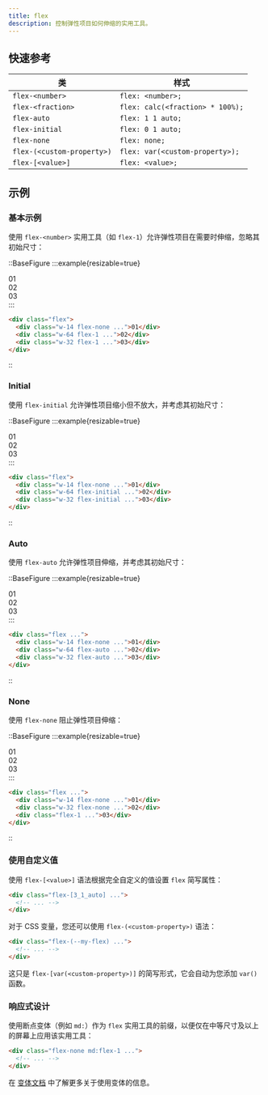 ```yaml
---
title: flex
description: 控制弹性项目如何伸缩的实用工具。
---
```


## 快速参考

| 类 | 样式 |
|-------|--------------|
| `flex-<number>` | `flex: <number>;` |
| `flex-<fraction>` | `flex: calc(<fraction> * 100%);` |
| `flex-auto` | `flex: 1 1 auto;` |
| `flex-initial` | `flex: 0 1 auto;` |
| `flex-none` | `flex: none;` |
| `flex-(<custom-property>)` | `flex: var(<custom-property>);` |
| `flex-[<value>]` | `flex: <value>;` |

## 示例
### 基本示例

使用 `flex-<number>` 实用工具（如 `flex-1`）允许弹性项目在需要时伸缩，忽略其初始尺寸：

::BaseFigure
:::example{resizable=true}
<div class="grid grid-cols-1">
  <Stripes border class="col-start-1 row-start-1 rounded-lg"></Stripes>
  <div class="col-start-1 row-start-1 flex gap-4 rounded-lg font-mono text-sm leading-6 font-bold text-white">
    <div class="flex h-14 w-14 flex-none items-center justify-center rounded-lg bg-pink-300 p-4 dark:bg-pink-800 dark:text-pink-400">
      01
    </div>
    <div class="flex w-64 flex-1 items-center justify-center rounded-lg bg-pink-500 p-4">02</div>
    <div class="flex w-32 flex-1 items-center justify-center rounded-lg bg-pink-500 p-4">03</div>
  </div>
</div>
:::

```html
<div class="flex">
  <div class="w-14 flex-none ...">01</div>
  <div class="w-64 flex-1 ...">02</div>
  <div class="w-32 flex-1 ...">03</div>
</div>
```
::

### Initial

使用 `flex-initial` 允许弹性项目缩小但不放大，并考虑其初始尺寸：

::BaseFigure
:::example{resizable=true}
<div class="grid grid-cols-1">
  <Stripes border class="col-start-1 row-start-1 rounded-lg"></Stripes>
  <div class="col-start-1 row-start-1 flex gap-4 rounded-lg font-mono text-sm leading-6 font-bold text-white">
    <div class="flex h-14 w-14 flex-none items-center justify-center rounded-lg bg-blue-300 p-4 dark:bg-blue-800 dark:text-blue-500">
      01
    </div>
    <div class="flex w-24 flex-initial items-center justify-center rounded-lg bg-blue-500 p-4 sm:w-64">02</div>
    <div class="flex w-14 flex-initial items-center justify-center rounded-lg bg-blue-500 p-4 sm:w-32">03</div>
  </div>
</div>
:::

```html
<div class="flex">
  <div class="w-14 flex-none ...">01</div>
  <div class="w-64 flex-initial ...">02</div>
  <div class="w-32 flex-initial ...">03</div>
</div>
```
::

### Auto

使用 `flex-auto` 允许弹性项目伸缩，并考虑其初始尺寸：

::BaseFigure
:::example{resizable=true}
<div class="grid grid-cols-1">
  <Stripes border class="col-start-1 row-start-1 rounded-lg"></Stripes>
  <div class="col-start-1 row-start-1 flex gap-4 rounded-lg font-mono text-sm leading-6 font-bold text-white">
    <div class="flex h-14 w-14 flex-none items-center justify-center rounded-lg bg-violet-300 p-4 dark:bg-violet-800 dark:text-violet-400">
      01
    </div>
    <div class="flex w-64 flex-auto items-center justify-center rounded-lg bg-violet-500 p-4">02</div>
    <div class="flex w-32 flex-auto items-center justify-center rounded-lg bg-violet-500 p-4">03</div>
  </div>
</div>
:::

```html
<div class="flex ...">
  <div class="w-14 flex-none ...">01</div>
  <div class="w-64 flex-auto ...">02</div>
  <div class="w-32 flex-auto ...">03</div>
</div>
```
::

### None

使用 `flex-none` 阻止弹性项目伸缩：

::BaseFigure
:::example{resizable=true}
<div class="grid grid-cols-1">
  <Stripes border class="col-start-1 row-start-1 rounded-lg"></Stripes>
  <div class="col-start-1 row-start-1 flex gap-4 rounded-lg font-mono text-sm leading-6 font-bold text-white">
    <div class="flex-none last:pr-8 sm:last:pr-0">
      <div class="flex h-14 w-14 items-center justify-center rounded-lg bg-indigo-500 p-4">01</div>
    </div>
    <div class="flex-none last:pr-8 sm:last:pr-0">
      <div class="flex w-32 items-center justify-center rounded-lg bg-indigo-500 p-4">02</div>
    </div>
    <div class="flex-1 last:pr-8 sm:last:pr-0">
      <div class="flex items-center justify-center rounded-lg bg-indigo-300 p-4 dark:bg-indigo-800 dark:text-indigo-400">
        03
      </div>
    </div>
  </div>
</div>
:::

```html
<div class="flex ...">
  <div class="w-14 flex-none ...">01</div>
  <div class="w-32 flex-none ...">02</div>
  <div class="flex-1 ...">03</div>
</div>
```
::

### 使用自定义值

使用 `flex-[<value>]` 语法根据完全自定义的值设置 `flex` 简写属性：

```html
<div class="flex-[3_1_auto] ...">
  <!-- ... -->
</div>
```

对于 CSS 变量，您还可以使用 `flex-(<custom-property>)` 语法：

```html
<div class="flex-(--my-flex) ...">
  <!-- ... -->
</div>
```

这只是 `flex-[var(<custom-property>)]` 的简写形式，它会自动为您添加 `var()` 函数。

### 响应式设计

使用断点变体（例如 `md:`）作为 `flex` 实用工具的前缀，以便仅在中等尺寸及以上的屏幕上应用该实用工具：

```html
<div class="flex-none md:flex-1 ...">
  <!-- ... -->
</div>
```

在 [变体文档](https://tailwindcss.com/docs/responsive-design) 中了解更多关于使用变体的信息。

